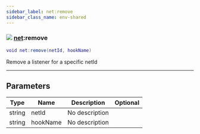```yaml
---
sidebar_label: net:remove
sidebar_class_name: env-shared
---
```


### ![](/img/wiki/shared.png) [net](../net/README.md):remove

```lua
void net:remove(netId, hookName)
```

Remove a listener for a specific netId<br/>

-----------------
## Parameters

| Type   | Name | Description | Optional |
| ------ | ---- | ----------- | -------: |
| string | netId | No description |   |
| string | hookName | No description |   |
